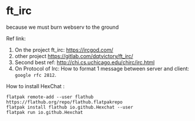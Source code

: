 # ft_irc

because we must burn webserv to the ground

Ref link:

1. On the project ft_irc: https://ircgod.com/
2. other project https://gitlab.com/dqtvictory/ft_irc/
3. Second best ref: http://chi.cs.uchicago.edu/chirc/irc.html
4. On Protocol of Irc: How to format 1 message between server and client: `google rfc 2812`.

How to install HexChat :

```shell
flatpak remote-add --user flathub https://flathub.org/repo/flathub.flatpakrepo
flatpak install flathub io.github.Hexchat --user
flatpak run io.github.Hexchat
```
